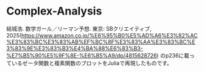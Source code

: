 # Complex-Analysis
結城浩. 数学ガール／リーマン予想. 東京: SBクリエイティブ, 2025(https://www.amazon.co.jp/%E6%95%B0%E5%AD%A6%E3%82%AC%E3%83%BC%E3%83%AB%EF%BC%8F%E3%83%AA%E3%83%BC%E3%83%9E%E3%83%B3%E4%BA%88%E6%83%B3-%E7%B5%90%E5%9F%8E-%E6%B5%A9/dp/4815628726)
のp236に載っているゼータ関数と複素関数のプロットをJuliaで再現したものです。

